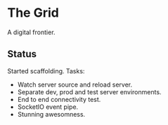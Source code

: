 # The Grid

A digital frontier.

## Status

Started scaffolding. Tasks:

* Watch server source and reload server.
* Separate dev, prod and test server environments.
* End to end connectivity test.
* SocketIO event pipe.
* Stunning awesomness.
